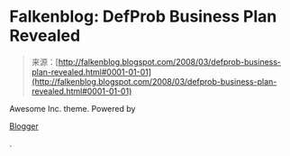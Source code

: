 <!--yml
category: 未分类
date: 2024-05-12 23:26:47
-->

# Falkenblog: DefProb Business Plan Revealed

> 来源：[http://falkenblog.blogspot.com/2008/03/defprob-business-plan-revealed.html#0001-01-01](http://falkenblog.blogspot.com/2008/03/defprob-business-plan-revealed.html#0001-01-01)

Awesome Inc. theme. Powered by

[Blogger](https://www.blogger.com)

.
